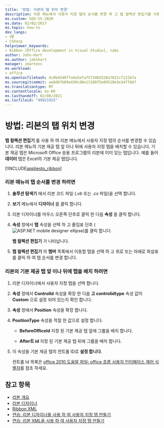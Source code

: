 ```yaml
---
title: '방법: 리본의 탭 위치 변경'
description: 리본 메뉴에서 사용자 지정 탭의 순서를 변경 하 고 탭 컬렉션 편집기를 사용 하 여 리본의 기본 제공 탭 앞 이나 뒤에 사용자 지정 탭을 배치할 수 있습니다.
ms.custom: SEO-VS-2020
ms.date: 02/02/2017
ms.topic: how-to
dev_langs:
- VB
- CSharp
helpviewer_keywords:
- Ribbon [Office development in Visual Studio], tabs
author: John-Hart
ms.author: johnhart
manager: jmartens
ms.workload:
- office
ms.openlocfilehash: dc0b4548ffa4e5efa75734b5528a7021cf122bfa
ms.sourcegitcommit: ae6d47b09a439cd0e13180f5e89510e3e347fd47
ms.translationtype: MT
ms.contentlocale: ko-KR
ms.lasthandoff: 02/08/2021
ms.locfileid: "99921915"
---
```

# <a name="how-to-change-the-position-of-a-tab-on-the-ribbon"></a>방법: 리본의 탭 위치 변경
  **탭 컬렉션 편집기** 를 사용 하 여 리본 메뉴에서 사용자 지정 탭의 순서를 변경할 수 있습니다. 리본 메뉴의 기본 제공 탭 앞 이나 뒤에 사용자 지정 탭을 배치할 수 있습니다. 기본 제공 탭은 Microsoft Office 응용 프로그램의 리본에 이미 있는 탭입니다. 예를 들어 **데이터** 탭은 Excel의 기본 제공 탭입니다.

 [!INCLUDE[appliesto_ribbon](../vsto/includes/appliesto-ribbon-md.md)]

### <a name="to-change-the-order-of-tabs-on-the-ribbon"></a>리본 메뉴의 탭 순서를 변경 하려면

1. **솔루션 탐색기** 에서 리본 코드 파일 (*.vb* 또는 *.cs* 파일)을 선택 합니다.

2. **보기** 메뉴에서 **디자이너** 를 클릭 합니다.

3. 리본 디자이너를 마우스 오른쪽 단추로 클릭 한 다음 **속성** 을 클릭 합니다.

4. **속성** 창에서 **탭** 속성을 선택 하 고 줄임표 단추 (![ASP.NET mobile designer ellipse](../sharepoint/media/mwellipsis.gif "ASP.NET 모바일 디자이너 줄임표"))를 클릭 합니다.

     **탭 컬렉션 편집기** 가 나타납니다.

5. **탭 컬렉션 편집기** 의 **멤버** 목록에서 이동할 탭을 선택 하 고 위로 또는 아래로 화살표를 클릭 하 여 탭 순서를 변경 합니다.

### <a name="to-position-a-tab-before-or-after-a-built-in-tab-on-the-ribbon"></a>리본의 기본 제공 탭 앞 이나 뒤에 탭을 배치 하려면

1. 리본 디자이너에서 사용자 지정 탭을 선택 합니다.

2. **속성** 창에서 **ControlId** 속성을 확장 한 다음 **고 controlidtype** 속성 값이 **Custom** 으로 설정 되어 있는지 확인 합니다.

3. **속성** 창에서 **Position** 속성을 확장 합니다.

4. **PositionType** 속성을 적절 한 값으로 설정 합니다.

    - **BeforeOfficeId** 지정 된 기본 제공 탭 앞에 그룹을 배치 합니다.

    - **After트 id** 지정 된 기본 제공 탭 뒤에 그룹을 배치 합니다.

5. 이 속성을 기본 제공 탭의 컨트롤 ID로 **설정 합니다.**

     컨트롤 Id 목록은 [office 2010 도움말 파일: office 흐름 사용자 인터페이스 제어 식별자](https://www.microsoft.com/download/details.aspx?id=6627)를 참조 하세요.

## <a name="see-also"></a>참고 항목
- [리본 개요](../vsto/ribbon-overview.md)
- [리본 디자이너](../vsto/ribbon-designer.md)
- [Ribbon XML](../vsto/ribbon-xml.md)
- [연습: 리본 디자이너를 사용 하 여 사용자 지정 탭 만들기](../vsto/walkthrough-creating-a-custom-tab-by-using-the-ribbon-designer.md)
- [연습: 리본 XML을 사용 하 여 사용자 지정 탭 만들기](../vsto/walkthrough-creating-a-custom-tab-by-using-ribbon-xml.md)
